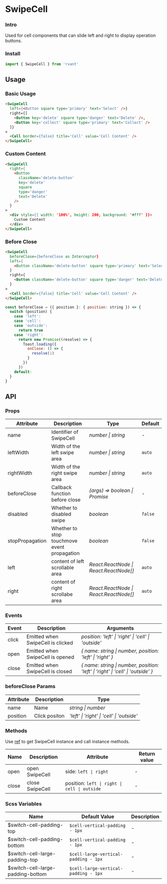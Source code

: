 # SwipeCell

### Intro

Used for cell components that can slide left and right to display operation buttons.

### Install

```js
import { SwipeCell } from 'rvant'
```

## Usage

### Basic Usage

```html
<SwipeCell
  left={<Button square type='primary' text='Select' />}
  right={[
    <Button key='delete' square type='danger' text='Delete' />,
    <Button key='collect' square type='primary' text='Collect' />
  ]}
>
  <Cell border={false} title='Cell' value='Cell Content' />
</SwipeCell>
```

### Custom Content

```html
<SwipeCell
  right={
    <Button
      className='delete-button'
      key='delete'
      square
      type='danger'
      text='Delete'
    />
  }
>
  <div style={{ width: '100%', height: 200, background: '#fff' }}>
    Custom Content
  </div>
</SwipeCell>
```

### Before Close

```html
<SwipeCell
  beforeClose={beforeClose as Interceptor}
  left={
    <Button className='delete-button' square type='primary' text='Select' />
  }
  right={
    <Button className='delete-button' square type='danger' text='Delete' />
  }
>
  <Cell border={false} title='Cell' value='Cell Content' />
</SwipeCell>
```

```js
const beforeClose = ({ position }: { position: string }) => {
  switch (position) {
    case 'left':
    case 'cell':
    case 'outside':
      return true
    case 'right':
      return new Promise((resolve) => {
        Toast.loading({
          onClose: () => {
            resolve(1)
          }
        })
      })
    default:
  }
}
```

## API

### Props

| Attribute        | Description                                 | Type                           | Default |
| ---------------- | ------------------------------------------- | ------------------------------ | ------- |
| name             | Identifier of SwipeCell                     | _number \| string_             | -       |
| leftWidth       | Width of the left swipe area                | _number \| string_             | `auto`  |
| rightWidth      | Width of the right swipe area               | _number \| string_             | `auto`  |
| beforeClose     | Callback function before close              | _(args) => boolean \| Promise_ | -       |
| disabled         | Whether to disabled swipe                   | _boolean_                      | `false` |
| stopPropagation | Whether to stop touchmove event propagation | _boolean_                      | `false` |
| left       | content of left scrollable area                           | _React.ReactNode \| React.ReactNode[]_             | `auto`  |
| right      | content of right scrollabe area                          | _React.ReactNode \| React.ReactNode[]_             | `auto`  |

### Events

| Event | Description                       | Arguments                                                                        |
| ----- | --------------------------------- | -------------------------------------------------------------------------------- |
| click | Emitted when SwipeCell is clicked | _position: 'left' \| 'right' \| 'cell' \| 'outside'_                             |
| open  | Emitted when SwipeCell is opened  | _{ name: string \| number, position: 'left' \| 'right' }_                        |
| close | Emitted when SwipeCell is closed  | _{ name: string \| number, position: 'left' \| 'right' \| 'cell' \| 'outside' }_ |

### beforeClose Params

| Attribute | Description   | Type                                       |
| --------- | ------------- | ------------------------------------------ |
| name      | Name          | _string \| number_                         |
| position  | Click positon | _'left' \| 'right' \| 'cell' \| 'outside'_ |

### Methods

Use [ref](https://v3.vuejs.org/guide/component-template-refs.html) to get SwipeCell instance and call instance methods.

| Name  | Description     | Attribute                                    | Return value |
| ----- | --------------- | -------------------------------------------- | ------------ |
| open  | open SwipeCell  | side: `left \| right`                        | -            |
| close | close SwipeCell | position: `left \| right \| cell \| outside` | -            |

### Scss Variables

| Name                              | Default Value                        | Description |
| --------------------------------- | ------------------------------------ | ----------- |
| $switch-cell-padding-top          | `$cell-vertical-padding - 1px`       | -           |
| $switch-cell-padding-bottom       | `$cell-vertical-padding - 1px`       | -           |
| $switch-cell-large-padding-top    | `$cell-large-vertical-padding - 1px` | -           |
| $switch-cell-large-padding-bottom | `$cell-large-vertical-padding - 1px` | -           |
